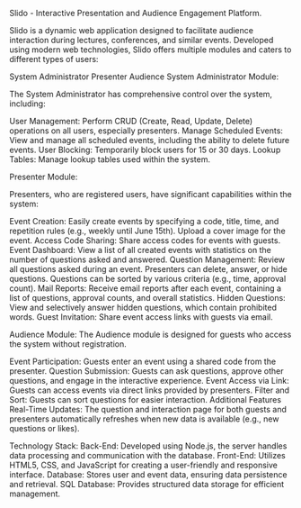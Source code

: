 Slido - Interactive Presentation and Audience Engagement Platform.

Slido is a dynamic web application designed to facilitate audience interaction during lectures, conferences, and similar events. Developed using modern web technologies, Slido offers multiple modules and caters to different types of users:

System Administrator
Presenter
Audience
System Administrator Module:

The System Administrator has comprehensive control over the system, including:

User Management: Perform CRUD (Create, Read, Update, Delete) operations on all users, especially presenters.
Manage Scheduled Events: View and manage all scheduled events, including the ability to delete future events.
User Blocking: Temporarily block users for 15 or 30 days.
Lookup Tables: Manage lookup tables used within the system.

Presenter Module:

Presenters, who are registered users, have significant capabilities within the system:

Event Creation: Easily create events by specifying a code, title, time, and repetition rules (e.g., weekly until June 15th). Upload a cover image for the event.
Access Code Sharing: Share access codes for events with guests.
Event Dashboard: View a list of all created events with statistics on the number of questions asked and answered.
Question Management: Review all questions asked during an event. Presenters can delete, answer, or hide questions. Questions can be sorted by various criteria (e.g., time, approval count).
Mail Reports: Receive email reports after each event, containing a list of questions, approval counts, and overall statistics.
Hidden Questions: View and selectively answer hidden questions, which contain prohibited words.
Guest Invitation: Share event access links with guests via email.

Audience Module:
The Audience module is designed for guests who access the system without registration.

Event Participation: Guests enter an event using a shared code from the presenter.
Question Submission: Guests can ask questions, approve other questions, and engage in the interactive experience.
Event Access via Link: Guests can access events via direct links provided by presenters.
Filter and Sort: Guests can sort questions for easier interaction.
Additional Features
Real-Time Updates: The question and interaction page for both guests and presenters automatically refreshes when new data is available (e.g., new questions or likes).

Technology Stack:
Back-End: Developed using Node.js, the server handles data processing and communication with the database.
Front-End: Utilizes HTML5, CSS, and JavaScript for creating a user-friendly and responsive interface.
Database: Stores user and event data, ensuring data persistence and retrieval.
SQL Database: Provides structured data storage for efficient management.
